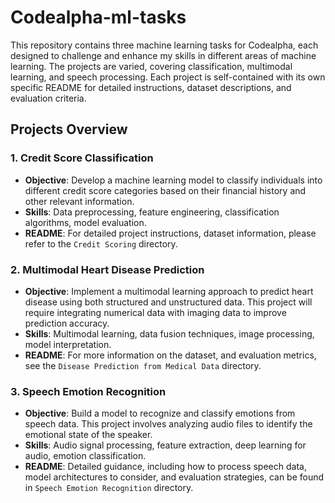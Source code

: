 # Codealpha-ml-tasks
This repository contains three machine learning tasks for Codealpha, each designed to challenge and enhance my skills in different areas of machine learning. The projects are varied, covering classification, multimodal learning, and speech processing. Each project is self-contained with its own specific README for detailed instructions, dataset descriptions, and evaluation criteria.

## Projects Overview

### 1. Credit Score Classification

- **Objective**: Develop a machine learning model to classify individuals into different credit score categories based on their financial history and other relevant information.
- **Skills**: Data preprocessing, feature engineering, classification algorithms, model evaluation.
- **README**: For detailed project instructions, dataset information, please refer to the `Credit Scoring` directory.

### 2. Multimodal Heart Disease Prediction

- **Objective**: Implement a multimodal learning approach to predict heart disease using both structured and unstructured data. This project will require integrating numerical data with imaging data to improve prediction accuracy.
- **Skills**: Multimodal learning, data fusion techniques, image processing, model interpretation.
- **README**: For more information on the dataset, and evaluation metrics, see the `Disease Prediction from Medical Data` directory.

### 3. Speech Emotion Recognition

- **Objective**: Build a model to recognize and classify emotions from speech data. This project involves analyzing audio files to identify the emotional state of the speaker.
- **Skills**: Audio signal processing, feature extraction, deep learning for audio, emotion classification.
- **README**: Detailed guidance, including how to process speech data, model architectures to consider, and evaluation strategies, can be found in `Speech Emotion Recognition` directory.
